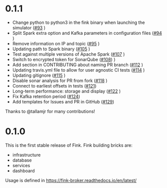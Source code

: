 # 0.1.1

* Change python to python3 in the fink binary when launching the simulator ([#93](https://github.com/astrolabsoftware/fink-broker/pull/93) )
* Split Spark extra option and Kafka parameters in configuration files ([#94](https://github.com/astrolabsoftware/fink-broker/pull/94) )
* Remove information on IP and topic ([#95](https://github.com/astrolabsoftware/fink-broker/pull/95) )
* Updating path to Spark binary ([#105](https://github.com/astrolabsoftware/fink-broker/pull/105) )
* Test against multiple versions of Apache Spark ([#107](https://github.com/astrolabsoftware/fink-broker/pull/107) )
* Switch to encrypted token for SonarQube ([#108](https://github.com/astrolabsoftware/fink-broker/pull/108)) )
* Add section in CONTRIBUTING about naming PR branch ([#112](https://github.com/astrolabsoftware/fink-broker/pull/112) )
* Updating travis.yml file to allow for user agnostic CI tests ([#114](https://github.com/astrolabsoftware/fink-broker/pull/114) )
* Updating gitignore ([#115](https://github.com/astrolabsoftware/fink-broker/pull/115) )
* Disable sonar analysis for PR from fork ([#118](https://github.com/astrolabsoftware/fink-broker/pull/118) )
* Connect to earliest offsets in tests ([#121](https://github.com/astrolabsoftware/fink-broker/pull/121))
* Long-term performance: storage and display ([#122](https://github.com/astrolabsoftware/fink-broker/pull/122) )
* Fix Kafka retention period ([#124](https://github.com/astrolabsoftware/fink-broker/pull/124))
* Add templates for Issues and PR in GitHub ([#129](https://github.com/astrolabsoftware/fink-broker/pull/129))

Thanks to @tallamjr for many contributions!

# 0.1.0

This is the first stable release of Fink. Fink building bricks are:

* infrastructure
* database
* services
* dashboard

Usage is defined in https://fink-broker.readthedocs.io/en/latest/
